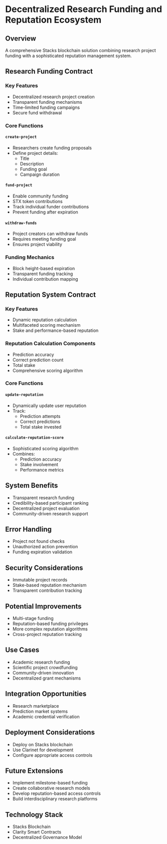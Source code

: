 # Decentralized Research Funding and Reputation Ecosystem

## Overview
A comprehensive Stacks blockchain solution combining research project funding with a sophisticated reputation management system.

## Research Funding Contract

### Key Features
- Decentralized research project creation
- Transparent funding mechanisms
- Time-limited funding campaigns
- Secure fund withdrawal

### Core Functions

#### `create-project`
- Researchers create funding proposals
- Define project details:
    - Title
    - Description
    - Funding goal
    - Campaign duration

#### `fund-project`
- Enable community funding
- STX token contributions
- Track individual funder contributions
- Prevent funding after expiration

#### `withdraw-funds`
- Project creators can withdraw funds
- Requires meeting funding goal
- Ensures project viability

### Funding Mechanics
- Block height-based expiration
- Transparent funding tracking
- Individual contribution mapping

## Reputation System Contract

### Key Features
- Dynamic reputation calculation
- Multifaceted scoring mechanism
- Stake and performance-based reputation

### Reputation Calculation Components
- Prediction accuracy
- Correct prediction count
- Total stake
- Comprehensive scoring algorithm

### Core Functions

#### `update-reputation`
- Dynamically update user reputation
- Track:
    - Prediction attempts
    - Correct predictions
    - Total stake invested

#### `calculate-reputation-score`
- Sophisticated scoring algorithm
- Combines:
    - Prediction accuracy
    - Stake involvement
    - Performance metrics

## System Benefits
- Transparent research funding
- Credibility-based participant ranking
- Decentralized project evaluation
- Community-driven research support

## Error Handling
- Project not found checks
- Unauthorized action prevention
- Funding expiration validation

## Security Considerations
- Immutable project records
- Stake-based reputation mechanism
- Transparent contribution tracking

## Potential Improvements
- Multi-stage funding
- Reputation-based funding privileges
- More complex reputation algorithms
- Cross-project reputation tracking

## Use Cases
- Academic research funding
- Scientific project crowdfunding
- Community-driven innovation
- Decentralized grant mechanisms

## Integration Opportunities
- Research marketplace
- Prediction market systems
- Academic credential verification

## Deployment Considerations
- Deploy on Stacks blockchain
- Use Clarinet for development
- Configure appropriate access controls

## Future Extensions
- Implement milestone-based funding
- Create collaborative research models
- Develop reputation-based access controls
- Build interdisciplinary research platforms

## Technology Stack
- Stacks Blockchain
- Clarity Smart Contracts
- Decentralized Governance Model
